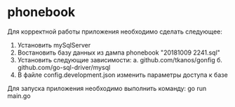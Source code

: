 # phonebook

Для корректной работы приложения необходимо сделать следующее:
1. Установить mySqlServer
2. Востановить базу данных из дампа phonebook "20181009 2241.sql"
3. Установить следующие зависимости:
а. github.com/tkanos/gonfig
б. github.com/go-sql-driver/mysql
4. В файле config.development.json изменить параметры доступа к базе

Для запуска приложения необходимо выполнить команду: go run main.go
